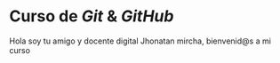 # Curso de _Git_ & _GitHub_

Hola soy tu amigo y docente digital Jhonatan mircha, bienvenid@s a mi curso